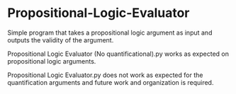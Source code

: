 # Propositional-Logic-Evaluator
Simple program that takes a propositional logic argument as input and outputs the validity of the argument.

Propositional Logic Evaluator (No quantificational).py works as expected on propositional logic arguments. 

Propositional Logic Evaluator.py does not work as expected for the quantification arguments and future work and organization is required. 
